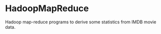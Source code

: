 HadoopMapReduce
===============

Hadoop map-reduce programs to derive some statistics from IMDB movie data.

